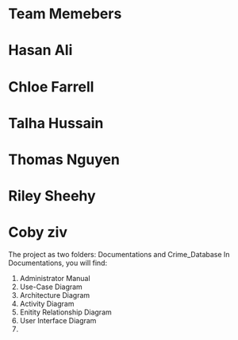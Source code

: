 # Team Memebers
# Hasan Ali
# Chloe Farrell
# Talha Hussain
# Thomas Nguyen
# Riley Sheehy
# Coby ziv

The project as two folders: Documentations and Crime_Database
In Documentations, you will find:
  1. Administrator Manual
  3. Use-Case Diagram
  4. Architecture Diagram
  5. Activity Diagram
  6. Enitity Relationship Diagram
  7. User Interface Diagram
  8. 
